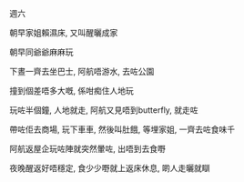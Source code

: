 週六

朝早家姐賴濕床, 又叫醒曬成家

朝早同爺爺麻麻玩

下晝一齊去坐巴士, 阿航唔游水, 去咗公園

撞到個差唔多大嘅, 係咁痴住人地玩

玩咗半個鐘, 人地就走, 阿航又見唔到butterfly, 就走咗

帶咗佢去商場, 玩下車車, 然後叫肚餓, 等埋家姐, 一齊去咗食味千

阿航返屋企玩咗陣就突然暈咗, 出唔到去食嘢

夜晚醒返好唔穩定, 食少少嘢就上返床休息, 啲人走曬就瞓
